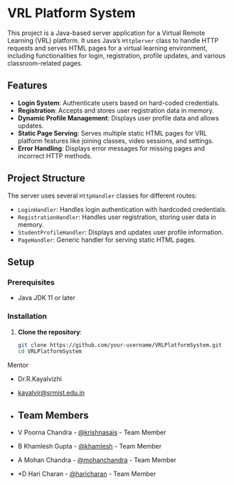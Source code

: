 # VRL Platform System

This project is a Java-based server application for a Virtual Remote Learning (VRL) platform. It uses Java’s `HttpServer` class to handle HTTP requests and serves HTML pages for a virtual learning environment, including functionalities for login, registration, profile updates, and various classroom-related pages.

## Features

- **Login System**: Authenticate users based on hard-coded credentials.
- **Registration**: Accepts and stores user registration data in memory.
- **Dynamic Profile Management**: Displays user profile data and allows updates.
- **Static Page Serving**: Serves multiple static HTML pages for VRL platform features like joining classes, video sessions, and settings.
- **Error Handling**: Displays error messages for missing pages and incorrect HTTP methods.

## Project Structure

The server uses several `HttpHandler` classes for different routes:
- `LoginHandler`: Handles login authentication with hardcoded credentials.
- `RegistrationHandler`: Handles user registration, storing user data in memory.
- `StudentProfileHandler`: Displays and updates user profile information.
- `PageHandler`: Generic handler for serving static HTML pages.

## Setup

### Prerequisites
- Java JDK 11 or later

### Installation

1. **Clone the repository**:
   ```bash
   git clone https://github.com/your-username/VRLPlatformSystem.git
   cd VRLPlatformSystem
Mentor

- Dr.R.Kayalvizhi
- kayalvir@srmist.edu.in

- ## Team Members

- V Poorna Chandra - [@krishnasais](https://github.com/krishnasais) - Team Member
- B Khamlesh Gupta - [@khamlesh](https://github.com/Khamlesh) - Team Member
- A Mohan Chandra  - [@mohanchandra](https://github.com/Ma8886) - Team Member
- *D Hari Charan  - [@haricharan](https://github.com/Hari87690) - Team Member
   
